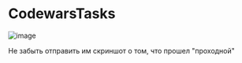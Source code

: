 # CodewarsTasks

![image](https://github.com/user-attachments/assets/e6d0c310-7d88-417b-8716-2f80f636861d)


Не забыть отправить им скриншот о том, что прошел "проходной" 
